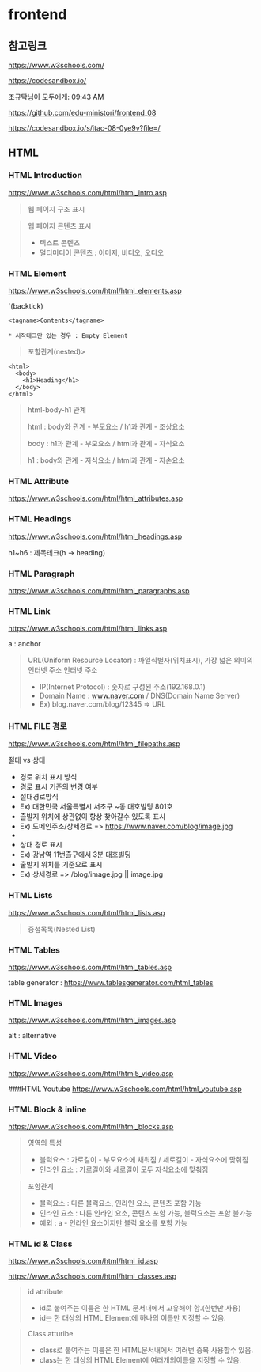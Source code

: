 # frontend

## 참고링크

https://www.w3schools.com/

https://codesandbox.io/

조규탁님이 모두에게: 09:43 AM

https://github.com/edu-ministori/frontend_08

https://codesandbox.io/s/itac-08-0ye9v?file=/

## HTML

### HTML Introduction

https://www.w3schools.com/html/html_intro.asp

> 웹 페이지 구조 표시

> 웹 페이지 콘텐츠 표시
>
> - 텍스트 콘텐츠
> - 멀티미디어 콘텐츠 : 이미지, 비디오, 오디오

### HTML Element

https://www.w3schools.com/html/html_elements.asp

`(backtick)

```
<tagname>Contents</tagname>

* 시작태그만 있는 경우 : Empty Element
```

> 포함관계(nested)>

```
<html>
  <body>
    <h1>Heading</h1>
  </body>
</html>
```

> html-body-h1 관계
>
> html : body와 관계 - 부모요소 / h1과 관계 - 조상요소
>
> body : h1과 관계 - 부모요소 / html과 관계 - 자식요소
>
> h1 : body와 관계 - 자식요소 / html과 관계 - 자손요소

### HTML Attribute

https://www.w3schools.com/html/html_attributes.asp

### HTML Headings

https://www.w3schools.com/html/html_headings.asp

h1~h6 : 제목테크(h -> heading)

### HTML Paragraph

https://www.w3schools.com/html/html_paragraphs.asp

### HTML Link

https://www.w3schools.com/html/html_links.asp

a : anchor

> URL(Uniform Resource Locator) : 파일식별자(위치표시), 가장 넓은 의미의 인터넷 주소
> 인터넷 주소
>
> - IP(Internet Protocol) : 숫자로 구성된 주소(192.168.0.1)
> - Domain Name : www.naver.com / DNS(Domain Name Server)
> - Ex) blog.naver.com/blog/12345 => URL

### HTML FILE 경로

https://www.w3schools.com/html/html_filepaths.asp

절대 vs 상대

- 경로 위치 표시 방식
- 경로 표시 기준의 변경 여부
- 절대경로방식
- Ex) 대한민국 서울특별시 서초구 ~동 대호빌딩 801호
- 출발지 위치에 상관없이 항상 찾아갈수 있도록 표시
- Ex) 도메인주소/상세경로 => https://www.naver.com/blog/image.jpg
-
- 상대 경로 표시
- Ex) 강남역 11번출구에서 3분 대호빌딩
- 출발지 위치를 기준으로 표시
- Ex) 상세경로 => /blog/image.jpg || image.jpg

### HTML Lists

https://www.w3schools.com/html/html_lists.asp

> 중첩목록(Nested List)

### HTML Tables

https://www.w3schools.com/html/html_tables.asp

table generator : https://www.tablesgenerator.com/html_tables

### HTML Images

https://www.w3schools.com/html/html_images.asp

alt : alternative

### HTML Video

https://www.w3schools.com/html/html5_video.asp

###HTML Youtube
https://www.w3schools.com/html/html_youtube.asp

### HTML Block & inline

https://www.w3schools.com/html/html_blocks.asp

> 영역의 특성
>
> - 블럭요소 : 가로길이 - 부모요소에 채워짐 / 세로길이 - 자식요소에 맞춰짐
> - 인라인 요소 : 가로길이와 세로길이 모두 자식요소에 맞춰짐
 
> 포함관계
>
> - 블럭요소 : 다른 블럭요소, 인라인 요소, 콘텐츠 포함 가능
> - 인라인 요소 : 다른 인라인 요소, 콘텐츠 포함 가능, 블럭요소는 포함 불가능
> - 예외 : a - 인라인 요소이지만 블럭 요소를 포함 가능

### HTML id & Class

https://www.w3schools.com/html/html_id.asp

https://www.w3schools.com/html/html_classes.asp

> id attribute
>
> - id로 붙여주는 이름은 한 HTML 문서내에서 고유해야 함.(한번만 사용)
> - id는 한 대상의 HTML Element에 하나의 이름만 지정할 수 있음.

> Class atturibe
>
> - class로 붙여주는 이름은 한 HTML문서내에서 여러번 중복 사용할수 있음.
> - class는 한 대상의 HTML Element에 여러개의이름을 지정할 수 있음.
